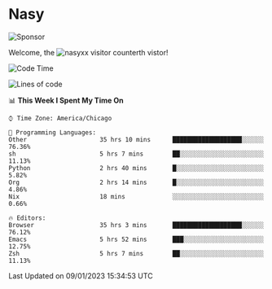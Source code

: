 # Nasy

<!--
<p align="center">
<img height="200" src="https://github-readme-stats.vercel.app/api?username=nasyxx&count_private=true&show_icons=true&theme=dracula&include_all_commits=true"/>
<img height="200" src="https://github-readme-stats.vercel.app/api/top-langs/?username=nasyxx&theme=dracula&hide=html,jupyter+notebook&count_private=true&show_icons=true"/>
</p>

  
----------------
-->

![Sponsor](https://img.shields.io/static/v1.svg?label=Sponsor&message=%E2%9D%A4&logo=GitHub&style=flat&color=pink)
 
Welcome, the ![nasyxx visitor counter](https://count.getloli.com/get/@nasyxx?theme=rule34)th vistor!
 
<!--START_SECTION:waka-->
![Code Time](http://img.shields.io/badge/Code%20Time-3%2C054%20hrs%2012%20mins-blue)

![Lines of code](https://img.shields.io/badge/From%20Hello%20World%20I%27ve%20Written-5%20Million%20lines%20of%20code-blue)

📊 **This Week I Spent My Time On** 

```text
⌚︎ Time Zone: America/Chicago

💬 Programming Languages: 
Other                    35 hrs 10 mins      ███████████████████░░░░░░   76.36% 
sh                       5 hrs 7 mins        ██░░░░░░░░░░░░░░░░░░░░░░░   11.13% 
Python                   2 hrs 40 mins       █░░░░░░░░░░░░░░░░░░░░░░░░   5.82% 
Org                      2 hrs 14 mins       █░░░░░░░░░░░░░░░░░░░░░░░░   4.86% 
Nix                      18 mins             ░░░░░░░░░░░░░░░░░░░░░░░░░   0.66%

🔥 Editors: 
Browser                  35 hrs 3 mins       ███████████████████░░░░░░   76.12% 
Emacs                    5 hrs 52 mins       ███░░░░░░░░░░░░░░░░░░░░░░   12.75% 
Zsh                      5 hrs 7 mins        ██░░░░░░░░░░░░░░░░░░░░░░░   11.13%

```


 Last Updated on 09/01/2023 15:34:53 UTC
<!--END_SECTION:waka-->

<!-- ![visitors](https://visitor-badge.laobi.icu/badge?page_id=nasyxx.nasyxx) -->
